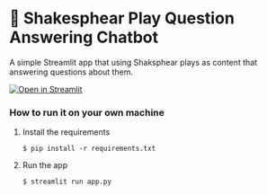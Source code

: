 # 💬 Shakesphear Play Question Answering Chatbot

A simple Streamlit app that using Shaksphear plays as content that answering questions about them.

[![Open in Streamlit](https://static.streamlit.io/badges/streamlit_badge_black_white.svg)](https://shakesphear.streamlit.app/)

### How to run it on your own machine

1. Install the requirements

   ```
   $ pip install -r requirements.txt
   ```

2. Run the app

   ```
   $ streamlit run app.py
   ```
